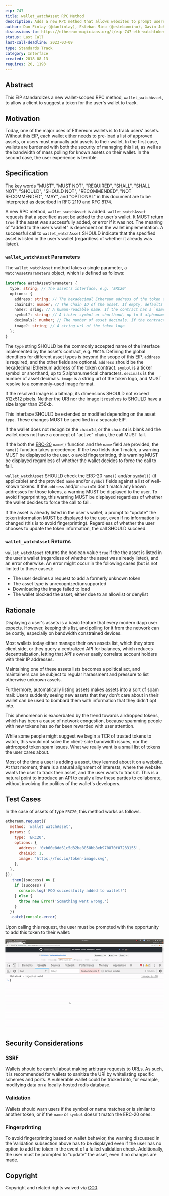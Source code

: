 ```yaml
---
eip: 747
title: wallet_watchAsset RPC Method
description: Adds a new RPC method that allows websites to prompt users to watch an asset
author: Dan Finlay (@danfinlay), Esteban Mino (@estebanmino), Gavin John (@Pandapip1)
discussions-to: https://ethereum-magicians.org/t/eip-747-eth-watchtoken/1048
status: Last Call
last-call-deadline: 2023-03-09
type: Standards Track
category: Interface
created: 2018-08-13
requires: 20, 1193
---
```


## Abstract

This EIP standardizes a new wallet-scoped RPC method, `wallet_watchAsset`, to allow a client to suggest a token for the user's wallet to track.

## Motivation

Today, one of the major uses of Ethereum wallets is to track users' assets.
Without this EIP, each wallet either needs to pre-load a list of approved assets, or users must manually add assets to their wallet.
In the first case, wallets are burdened with both the security of managing this list, as well as the bandwidth of mass polling for known assets on their wallet.
In the second case, the user experience is terrible.

## Specification

The key words "MUST", "MUST NOT", "REQUIRED", "SHALL", "SHALL NOT", "SHOULD", "SHOULD NOT", "RECOMMENDED", "NOT RECOMMENDED", "MAY", and "OPTIONAL" in this document are to be interpreted as described in RFC 2119 and RFC 8174.

A new RPC method, `wallet_watchAsset` is added. `wallet_watchAsset` requests that a specified asset be added to the user's wallet. It MUST return `true` if the asset was successfully added, or error if it was not. The meaning of "added to the user's wallet" is dependent on the wallet implementation. A successful call to `wallet_watchAsset` SHOULD indicate that the specified asset is listed in the user's wallet (regardless of whether it already was listed).

### `wallet_watchAsset` Parameters

The `wallet_watchAsset` method takes a single parameter, a `WatchAssetParameters` object, which is defined as follows:

```typescript
interface WatchAssetParameters {
  type: string; // The asset's interface, e.g. 'ERC20'
  options: {
    address: string; // The hexadecimal Ethereum address of the token contract
    chainId?: number; // The chain ID of the asset. If empty, defaults to the current chain ID.
    name?: sring; // A human-readable name. If the contract has a `name()` method, it MUST override this parameter.
    symbol?: string; // A ticker symbol or shorthand, up to 5 alphanumerical characters. If the contract has a `symbol()` method, it MUST override this parameter.
    decimals?: number; // The number of asset decimals. If the contract has a `decimals()` method, it MUST override this parameter.
    image?: string; // A string url of the token logo
  };
}
```

The `type` string SHOULD be the commonly accepted name of the interface implemented by the asset's contract, e.g. `ERC20`. Defining the global identifiers for different asset types is beyond the scope of this EIP. `address` is required, and the other fields are optional. `address` should be the hexadecimal Ethereum address of the token contract. `symbol` is a ticker symbol or shorthand, up to 5 alphanumerical characters. `decimals` is the number of asset decimals. `image` is a string url of the token logo, and MUST resolve to a commonly-used image format. 

If the resolved image is a bitmap, its dimensions SHOULD not exceed 512x512 pixels. Neither the URI nor the image it resolves to SHOULD have a size larger than 256kb.

This interface SHOULD be extended or modified depending on the asset `type`. These changes MUST be specified in a separate EIP.

If the wallet does not recognize the `chainId`, or the `chainId` is blank and the wallet does not have a concept of "active" chain, the call MUST fail.

If the both the [ERC-20](./eip-20.md) `name()` function and the `name` field are provided, the `name()` function takes precedence. If the two fields don't match, a warning MUST be displayed to the user.  o avoid fingerprinting, this warning MUST be displayed regardless of whether the wallet decides to force the call to fail.

`wallet_watchAsset` SHOULD check the ERC-20 `name()` and/or `symbol()` (if applicable) and the provided `name` and/or `symbol` fields against a list of well-known tokens. If the `address` and/or `chainId` don't match any known addresses for those tokens, a warning MUST be displayed to the user. To avoid fingerprinting, this warning MUST be displayed regardless of whether the wallet decides to force the call to fail.

If the asset is already listed in the user's wallet, a prompt to "update" the token information MUST be displayed to the user, even if no information is changed (this is to avoid fingerprinting). Regardless of whether the user chooses to update the token information, the call SHOULD succeed.

### `wallet_watchAsset` Returns

`wallet_watchAsset` returns the boolean value `true` if the the asset is listed in the user's wallet (regardless of whether the asset was already listed), and an error otherwise. An error might occur in the following cases (but is not limited to these cases):

- The user declines a request to add a formerly unknown token
- The asset type is unrecognized/unsupported
- Downloading the image failed to load
- The wallet blocked the asset, either due to an allowlist or denylist

## Rationale

Displaying a user's assets is a basic feature that every modern dapp user expects. However, keeping this list, and polling for it from the network can be costly, especially on bandwidth constrained devices.

Most wallets today either manage their own assets list, which they store client side, or they query a centralized API for balances, which reduces decentralization, letting that API's owner easily correlate account holders with their IP addresses.

Maintaining one of these assets lists becomes a political act, and maintainers can be subject to regular harassment and pressure to list otherwise unknown assets.

Furthermore, automatically listing assets makes assets into a sort of spam mail: Users suddenly seeing new assets that they don't care about in their wallet can be used to bombard them with information that they didn't opt into.

This phenomenon is exacerbated by the trend towards airdropped tokens, which has been a cause of network congestion, because spamming people with new tokens has so far been rewarded with user attention.

While some people might suggest we begin a TCR of trusted tokens to watch, this would not solve the client-side bandwidth issues, nor the airdropped token spam issues. What we really want is a small list of tokens the user cares about.

Most of the time a user is adding a asset, they learned about it on a website. At that moment, there is a natural alignment of interests, where the website wants the user to track their asset, and the user wants to track it. This is a natural point to introduce an API to easily allow these parties to collaborate, without involving the politics of the wallet's developers.

## Test Cases

In the case of assets of type `ERC20`, this method works as follows.

```javascript
ethereum.request({
  method: 'wallet_watchAsset',
  params: {
    type: 'ERC20',
    options: {
      address: '0xb60e8dd61c5d32be8058bb8eb970870f07233155',
      chainId: 1,
      image: 'https://foo.io/token-image.svg',
    },
  },
});
  .then((success) => {
    if (success) {
      console.log('FOO successfully added to wallet!')
    } else {
      throw new Error('Something went wrong.')
    }
  })
  .catch(console.error)
```

Upon calling this request, the user must be prompted with the opportunity to add this token to their wallet:

![add-token-prompt 1](../assets/eip-747/add-token-prompt.gif)

## Security Considerations

### SSRF

Wallets should be careful about making arbitrary requests to URLs. As such, it is recommended for wallets to sanitize the URI by whitelisting specific schemes and ports. A vulnerable wallet could be tricked into, for example, modifying data on a locally-hosted redis database.

### Validation

Wallets should warn users if the symbol or name matches or is similar to another token, or if the `name` or `symbol` doesn't match the ERC-20 ones.

### Fingerprinting

To avoid fingerprinting based on wallet behavior, the warning discussed in the Validation subsection above has to be displayed even if the user has no option to add the token in the event of a failed validation check. Additionally, the user must be prompted to "update" the asset, even if no changes are made.

## Copyright

Copyright and related rights waived via [CC0](../LICENSE.md).
